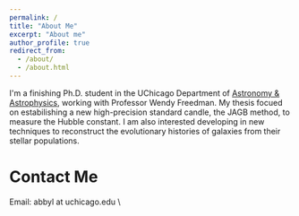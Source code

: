 ```yaml
---
permalink: /
title: "About Me"
excerpt: "About me"
author_profile: true
redirect_from: 
  - /about/
  - /about.html
---
```


I'm a finishing Ph.D. student in the UChicago Department of [Astronomy & Astrophysics](https://astrophysics.uchicago.edu/), working with Professor Wendy Freedman. My thesis focued on estabilishing a new high-precision standard candle, the JAGB method, to measure the Hubble constant. I am also interested developing in new techniques to reconstruct the evolutionary histories of galaxies from their stellar populations.


Contact Me
======
Email: abbyl at uchicago.edu \\
